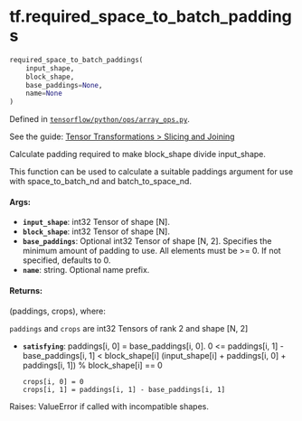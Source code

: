 <div itemscope itemtype="http://developers.google.com/ReferenceObject">
<meta itemprop="name" content="tf.required_space_to_batch_paddings" />
</div>

# tf.required_space_to_batch_paddings

``` python
required_space_to_batch_paddings(
    input_shape,
    block_shape,
    base_paddings=None,
    name=None
)
```



Defined in [`tensorflow/python/ops/array_ops.py`](https://www.tensorflow.org/code/tensorflow/python/ops/array_ops.py).

See the guide: [Tensor Transformations > Slicing and Joining](../../../api_guides/python/array_ops.md#Slicing_and_Joining)

Calculate padding required to make block_shape divide input_shape.

This function can be used to calculate a suitable paddings argument for use
with space_to_batch_nd and batch_to_space_nd.

#### Args:

* <b>`input_shape`</b>: int32 Tensor of shape [N].
* <b>`block_shape`</b>: int32 Tensor of shape [N].
* <b>`base_paddings`</b>: Optional int32 Tensor of shape [N, 2].  Specifies the minimum
    amount of padding to use.  All elements must be >= 0.  If not specified,
    defaults to 0.
* <b>`name`</b>: string.  Optional name prefix.


#### Returns:

(paddings, crops), where:

`paddings` and `crops` are int32 Tensors of rank 2 and shape [N, 2]
* <b>`satisfying`</b>: 
      paddings[i, 0] = base_paddings[i, 0].
      0 <= paddings[i, 1] - base_paddings[i, 1] < block_shape[i]
      (input_shape[i] + paddings[i, 0] + paddings[i, 1]) % block_shape[i] == 0

      crops[i, 0] = 0
      crops[i, 1] = paddings[i, 1] - base_paddings[i, 1]

Raises: ValueError if called with incompatible shapes.